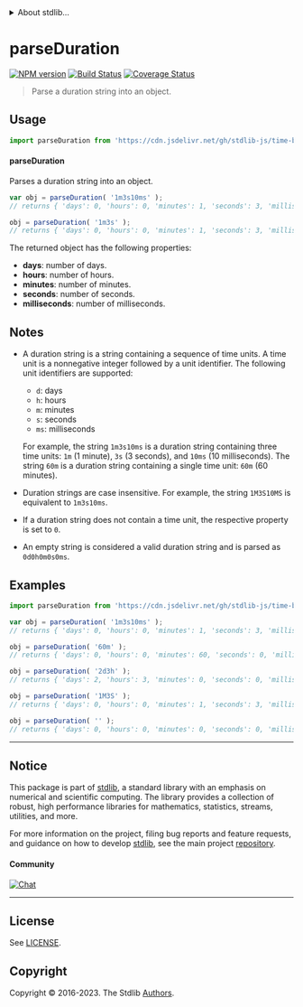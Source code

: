 <!--

@license Apache-2.0

Copyright (c) 2022 The Stdlib Authors.

Licensed under the Apache License, Version 2.0 (the "License");
you may not use this file except in compliance with the License.
You may obtain a copy of the License at

   http://www.apache.org/licenses/LICENSE-2.0

Unless required by applicable law or agreed to in writing, software
distributed under the License is distributed on an "AS IS" BASIS,
WITHOUT WARRANTIES OR CONDITIONS OF ANY KIND, either express or implied.
See the License for the specific language governing permissions and
limitations under the License.

-->


<details>
  <summary>
    About stdlib...
  </summary>
  <p>We believe in a future in which the web is a preferred environment for numerical computation. To help realize this future, we've built stdlib. stdlib is a standard library, with an emphasis on numerical and scientific computation, written in JavaScript (and C) for execution in browsers and in Node.js.</p>
  <p>The library is fully decomposable, being architected in such a way that you can swap out and mix and match APIs and functionality to cater to your exact preferences and use cases.</p>
  <p>When you use stdlib, you can be absolutely certain that you are using the most thorough, rigorous, well-written, studied, documented, tested, measured, and high-quality code out there.</p>
  <p>To join us in bringing numerical computing to the web, get started by checking us out on <a href="https://github.com/stdlib-js/stdlib">GitHub</a>, and please consider <a href="https://opencollective.com/stdlib">financially supporting stdlib</a>. We greatly appreciate your continued support!</p>
</details>

# parseDuration

[![NPM version][npm-image]][npm-url] [![Build Status][test-image]][test-url] [![Coverage Status][coverage-image]][coverage-url] <!-- [![dependencies][dependencies-image]][dependencies-url] -->

> Parse a duration string into an object.



<section class="usage">

## Usage

```javascript
import parseDuration from 'https://cdn.jsdelivr.net/gh/stdlib-js/time-base-parse-duration@deno/mod.js';
```

#### parseDuration

Parses a duration string into an object.

```javascript
var obj = parseDuration( '1m3s10ms' );
// returns { 'days': 0, 'hours': 0, 'minutes': 1, 'seconds': 3, 'milliseconds': 10 }

obj = parseDuration( '1m3s' );
// returns { 'days': 0, 'hours': 0, 'minutes': 1, 'seconds': 3, 'milliseconds': 0 }
```

The returned object has the following properties:

-   **days**: number of days.
-   **hours**: number of hours.
-   **minutes**: number of minutes.
-   **seconds**: number of seconds.
-   **milliseconds**: number of milliseconds.

</section>

<!-- /.usage -->

<!-- Package notes. Make sure to keep an empty line after the `section` element and another before the `/section` close. -->

<section class="notes">

## Notes

-   A duration string is a string containing a sequence of time units. A time unit is a nonnegative integer followed by a unit identifier. The following unit identifiers are supported:

    -   `d`: days
    -   `h`: hours
    -   `m`: minutes
    -   `s`: seconds
    -   `ms`: milliseconds

    For example, the string `1m3s10ms` is a duration string containing three time units: `1m` (1 minute), `3s` (3 seconds), and `10ms` (10 milliseconds). The string `60m` is a duration string containing a single time unit: `60m` (60 minutes).

-   Duration strings are case insensitive. For example, the string `1M3S10MS` is equivalent to `1m3s10ms`.

-   If a duration string does not contain a time unit, the respective property is set to `0`.

-   An empty string is considered a valid duration string and is parsed as `0d0h0m0s0ms`.

</section>

<!-- /.notes -->

<section class="examples">

## Examples

<!-- eslint no-undef: "error" -->

```javascript
import parseDuration from 'https://cdn.jsdelivr.net/gh/stdlib-js/time-base-parse-duration@deno/mod.js';

var obj = parseDuration( '1m3s10ms' );
// returns { 'days': 0, 'hours': 0, 'minutes': 1, 'seconds': 3, 'milliseconds': 10 }

obj = parseDuration( '60m' );
// returns { 'days': 0, 'hours': 0, 'minutes': 60, 'seconds': 0, 'milliseconds': 0 }

obj = parseDuration( '2d3h' );
// returns { 'days': 2, 'hours': 3, 'minutes': 0, 'seconds': 0, 'milliseconds': 0 }

obj = parseDuration( '1M3S' );
// returns { 'days': 0, 'hours': 0, 'minutes': 1, 'seconds': 3, 'milliseconds': 0 }

obj = parseDuration( '' );
// returns { 'days': 0, 'hours': 0, 'minutes': 0, 'seconds': 0, 'milliseconds': 0 }
```

</section>

<!-- /.examples -->

<!-- Section for related `stdlib` packages. Do not manually edit this section, as it is automatically populated. -->

<section class="related">

</section>

<!-- /.related -->

<!-- Section for all links. Make sure to keep an empty line after the `section` element and another before the `/section` close. -->


<section class="main-repo" >

* * *

## Notice

This package is part of [stdlib][stdlib], a standard library with an emphasis on numerical and scientific computing. The library provides a collection of robust, high performance libraries for mathematics, statistics, streams, utilities, and more.

For more information on the project, filing bug reports and feature requests, and guidance on how to develop [stdlib][stdlib], see the main project [repository][stdlib].

#### Community

[![Chat][chat-image]][chat-url]

---

## License

See [LICENSE][stdlib-license].


## Copyright

Copyright &copy; 2016-2023. The Stdlib [Authors][stdlib-authors].

</section>

<!-- /.stdlib -->

<!-- Section for all links. Make sure to keep an empty line after the `section` element and another before the `/section` close. -->

<section class="links">

[npm-image]: http://img.shields.io/npm/v/@stdlib/time-base-parse-duration.svg
[npm-url]: https://npmjs.org/package/@stdlib/time-base-parse-duration

[test-image]: https://github.com/stdlib-js/time-base-parse-duration/actions/workflows/test.yml/badge.svg?branch=main
[test-url]: https://github.com/stdlib-js/time-base-parse-duration/actions/workflows/test.yml?query=branch:main

[coverage-image]: https://img.shields.io/codecov/c/github/stdlib-js/time-base-parse-duration/main.svg
[coverage-url]: https://codecov.io/github/stdlib-js/time-base-parse-duration?branch=main

<!--

[dependencies-image]: https://img.shields.io/david/stdlib-js/time-base-parse-duration.svg
[dependencies-url]: https://david-dm.org/stdlib-js/time-base-parse-duration/main

-->

[chat-image]: https://img.shields.io/gitter/room/stdlib-js/stdlib.svg
[chat-url]: https://app.gitter.im/#/room/#stdlib-js_stdlib:gitter.im

[stdlib]: https://github.com/stdlib-js/stdlib

[stdlib-authors]: https://github.com/stdlib-js/stdlib/graphs/contributors

[umd]: https://github.com/umdjs/umd
[es-module]: https://developer.mozilla.org/en-US/docs/Web/JavaScript/Guide/Modules

[deno-url]: https://github.com/stdlib-js/time-base-parse-duration/tree/deno
[umd-url]: https://github.com/stdlib-js/time-base-parse-duration/tree/umd
[esm-url]: https://github.com/stdlib-js/time-base-parse-duration/tree/esm
[branches-url]: https://github.com/stdlib-js/time-base-parse-duration/blob/main/branches.md

[stdlib-license]: https://raw.githubusercontent.com/stdlib-js/time-base-parse-duration/main/LICENSE

</section>

<!-- /.links -->
